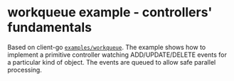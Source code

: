 # workqueue example - controllers' fundamentals

Based on client-go <a href="https://github.com/kubernetes/client-go/tree/cc43a708a08eb9ff6a436f0cb00c5ee05121d2cd/examples/workqueue">`examples/workqueue`</a>.
The example shows how to implement a primitive controller watching ADD/UPDATE/DELETE events for a particular kind of object.
The events are queued to allow safe parallel processing.
